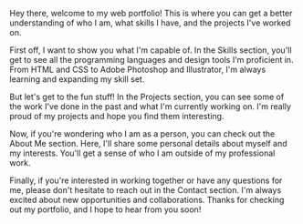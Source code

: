 Hey there, welcome to my web portfolio! This is where you can get a better understanding of who I am, what skills I have, and the projects I've worked on.

First off, I want to show you what I'm capable of. In the Skills section, you'll get to see all the programming languages and design tools I'm proficient in. From HTML and CSS to Adobe Photoshop and Illustrator, I'm always learning and expanding my skill set.

But let's get to the fun stuff! In the Projects section, you can see some of the work I've done in the past and what I'm currently working on. I'm really proud of my projects and hope you find them interesting.

Now, if you're wondering who I am as a person, you can check out the About Me section. Here, I'll share some personal details about myself and my interests. You'll get a sense of who I am outside of my professional work.

Finally, if you're interested in working together or have any questions for me, please don't hesitate to reach out in the Contact section. I'm always excited about new opportunities and collaborations. Thanks for checking out my portfolio, and I hope to hear from you soon!
